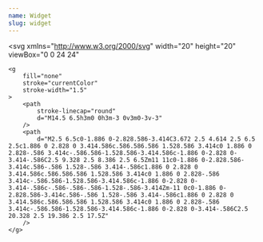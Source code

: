 ```yaml
---
name: Widget
slug: widget
---
```


<svg
    xmlns="http://www.w3.org/2000/svg"
    width="20"
    height="20"
    viewBox="0 0 24 24"
>
    <g
        fill="none"
        stroke="currentColor"
        stroke-width="1.5"
    >
        <path
            stroke-linecap="round"
            d="M14.5 6.5h3m0 0h3m-3 0v3m0-3v-3"
        />
        <path
            d="M2.5 6.5c0-1.886 0-2.828.586-3.414C3.672 2.5 4.614 2.5 6.5 2.5c1.886 0 2.828 0 3.414.586c.586.586.586 1.528.586 3.414c0 1.886 0 2.828-.586 3.414c-.586.586-1.528.586-3.414.586c-1.886 0-2.828 0-3.414-.586C2.5 9.328 2.5 8.386 2.5 6.5Zm11 11c0-1.886 0-2.828.586-3.414c.586-.586 1.528-.586 3.414-.586c1.886 0 2.828 0 3.414.586c.586.586.586 1.528.586 3.414c0 1.886 0 2.828-.586 3.414c-.586.586-1.528.586-3.414.586c-1.886 0-2.828 0-3.414-.586c-.586-.586-.586-1.528-.586-3.414Zm-11 0c0-1.886 0-2.828.586-3.414c.586-.586 1.528-.586 3.414-.586c1.886 0 2.828 0 3.414.586c.586.586.586 1.528.586 3.414c0 1.886 0 2.828-.586 3.414c-.586.586-1.528.586-3.414.586c-1.886 0-2.828 0-3.414-.586C2.5 20.328 2.5 19.386 2.5 17.5Z"
        />
    </g>
</svg>
